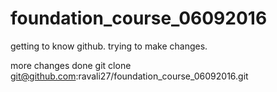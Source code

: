 # foundation_course_06092016
getting to know github.
trying to make changes.

more changes done 
git clone git@github.com:ravali27/foundation_course_06092016.git
